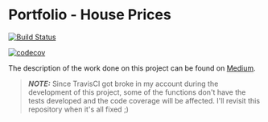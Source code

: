 # Portfolio - House Prices

[![Build Status](https://app.travis-ci.com/JoaoPicolo/Portfolio-HousePrices.svg?branch=main)](https://app.travis-ci.com/JoaoPicolo/Portfolio-HousePrices)

[![codecov](https://codecov.io/gh/JoaoPicolo/Portfolio-HousePrices/branch/main/graph/badge.svg?token=9EQYB1J5VD)](https://codecov.io/gh/JoaoPicolo/Portfolio-HousePrices)

The description of the work done on this project can be found on [Medium](https://picolojoaop.medium.com/house-prices-part-i-2d5c5ae93042).


> **_NOTE:_** Since TravisCI got broke in my account during the development of this project, some of the functions don't have the tests developed and the code coverage will be affected. I'll revisit this repository when it's all fixed ;)
